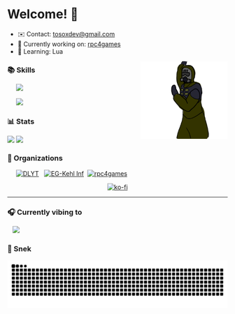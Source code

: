 # Welcome! 👋

*   ✉️  Contact: [tosoxdev@gmail.com](mailto:tosoxdev@gmail.com)
*   🚀  Currently working on: [rpc4games](https://github.com/rpc4games/rpc4games)
*   🧠  Learning: Lua

<img align="right" alt="S.T.A.L.K.E.R." width="200" src="https://github.com/Tosox/Tosox/blob/resources/stalker.gif?raw=true" />

### 📚 Skills

&nbsp;&nbsp;&nbsp;&nbsp;
[![](https://skillicons.dev/icons?i=java,cpp,py,lua)](https://github.com/Tosox?tab=repositories)

&nbsp;&nbsp;&nbsp;&nbsp;
[![](https://skillicons.dev/icons?i=idea,visualstudio,vscode,github,git)](https://github.com/Tosox?tab=repositories)

### 📊 Stats

[![](https://github-readme-stats.vercel.app/api?username=Tosox&show_icons=true&theme=dark&bg_color=ffffff00&hide_border=true&custom_title=GitHub+Stats&rank_icon=github&include_all_commits=false&line_height=20)](https://github.com/Tosox#js-contribution-activity)
[![](https://github-readme-stats.vercel.app/api/top-langs/?username=Tosox&theme=dark&bg_color=ffffff00&hide_border=true&layout=compact)](https://github.com/Tosox#js-contribution-activity)

### 🏢 Organizations

&nbsp;&nbsp;&nbsp;&nbsp;
[<img title="DLYT" src="https://images.weserv.nl/?url=avatars.githubusercontent.com/u/82230888?v=4&fit=cover" width="50" />](https://github.com/DLYT-Dev) &nbsp;
[<img title="EG-Kehl Inf" src="https://images.weserv.nl/?url=avatars.githubusercontent.com/u/103047088?v=4&fit=cover" width="50" />](https://github.com/eg-kehl-inf)&nbsp;
[<img title="rpc4games" src="https://images.weserv.nl/?url=avatars.githubusercontent.com/u/184363865?v=4&fit=cover" width="50" />](https://github.com/rpc4games)

<div align="center">

[![ko-fi](https://ko-fi.com/img/githubbutton_sm.svg)](https://ko-fi.com/tosox)

</div>

---

### 🎧 Currently vibing to

&nbsp;&nbsp;
[![](https://spotify-github-profile.kittinanx.com/api/view?uid=1pndz5tpetbsk8g241epz92ws&cover_image=true&theme=natemoo-re&show_offline=true&background_color=121212&interchange=true&bar_color=ed0ce6&bar_color_cover=true)](https://spotify-github-profile.kittinanx.com/api/view?uid=1pndz5tpetbsk8g241epz92ws&redirect=true)

### 🐍 Snek

[![](https://raw.githubusercontent.com/Tosox/Tosox/snake-output/github-contribution-grid-snake-dark.svg)](https://github.com/Tosox#js-contribution-activity)
